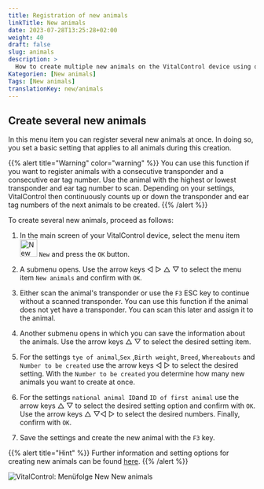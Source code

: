 ```yaml
---
title: Registration of new animals
linkTitle: New animals
date: 2023-07-28T13:25:28+02:00
weight: 40
draft: false
slug: animals
description: >
  How to create multiple new animals on the VitalControl device using one single action.
Kategorien: [New animals]
Tags: [New animals]
translationKey: new/animals
---
```

## Create several new animals

In this menu item you can register several new animals at once. In doing so, you set a basic setting that applies to all animals during this creation.

{{% alert title="Warning" color="warning" %}}
You can use this function if you want to register animals with a consecutive transponder and a consecutive ear tag number. Use the animal with the highest or lowest transponder and ear tag number to scan. Depending on your settings, VitalControl then continuously counts up or down the transponder and ear tag numbers of the next animals to be created.
{{% /alert %}}

To create several new animals, proceed as follows:

1. In the main screen of your VitalControl device, select the menu item <img src="/icons/new-animal.svg" width="35" align="bottom" alt="New animal" /> `New` and press the `OK` button.

2. A submenu opens. Use the arrow keys ◁ ▷ △ ▽ to select the menu item `New animals` and confirm with `OK`.

3. Either scan the animal's transponder or use the `F3` ESC key to continue without a scanned transponder. You can use this function if the animal does not yet have a transponder. You can scan this later and assign it to the animal.

4. Another submenu opens in which you can save the information about the animals. Use the arrow keys △ ▽ to select the desired setting item.

5. For the settings `tye of animal`,`Sex` ,`Birth weight`, `Breed`, `Whereabouts` and `Number to be created` use the arrow keys ◁ ▷ to select the desired setting. With the `Number to be created` you determine how many new animals you want to create at once.

6. For the settings `national animal ID`and `ID of first animal` use the arrow keys △ ▽ to select the desired setting option and confirm with `OK`. Use the arrow keys △ ▽◁ ▷ to select the desired numbers. Finally, confirm with `OK`.

7. Save the settings and create the new animal with the `F3` key.

{{% alert title="Hint" %}}
Further information and setting options for creating new animals can be found [here](../../settings/animal-registration/).
{{% /alert %}}

   ![VitalControl: Menüfolge New New animals](../images/newanimals.png "Create new animals")
